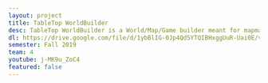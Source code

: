 ```yaml
---
layout: project
title: TableTop WorldBuilder
desc: TableTop WorldBuilder is a World/Map/Game builder meant for mapmakers and players alike. It is what I could only describe as Minecraft meets Mario Maker.
dl: https://drive.google.com/file/d/1ybBlIG-0Jp4Qd5YTQIBHxggUuR-Uai0E/view?usp=sharing
semester: Fall 2019
team: 4
youtube: j-MK9u_ZoC4
featured: false
---
```


